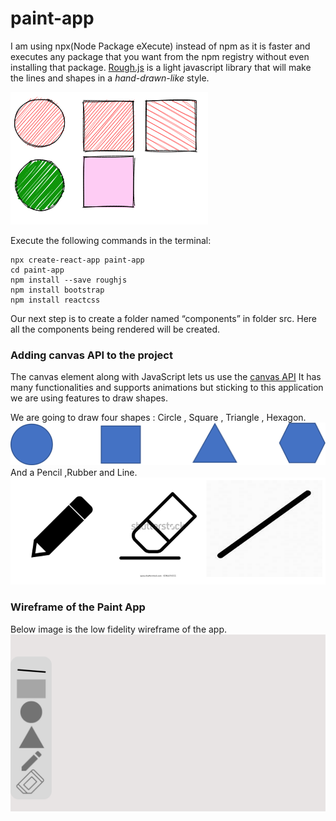 # paint-app
 I am using npx(Node Package eXecute) instead of npm as it is faster and executes any package that you want from the npm registry without even installing that package.
 [Rough.js](https://roughjs.com/) is a light javascript library that will make the lines and shapes in a *hand-drawn-like* style.

![rough shapes](documentation/Picture1.png)

Execute the following commands in the terminal:

```
npx create-react-app paint-app 
cd paint-app
npm install --save roughjs
npm install bootstrap
npm install reactcss
```
Our next step is to create a folder named “components” in folder src. Here all the components being rendered will be created.

### Adding canvas API to the project
The canvas element along with JavaScript lets us use the [canvas API](https://developer.mozilla.org/en-US/docs/Web/API/Canvas_API) It has many functionalities and supports animations but sticking to this application we are using features to draw shapes.

We are going to draw four shapes : Circle , Square , Triangle , Hexagon.
![shapes](documentation/Picture2.png)
And a Pencil ,Rubber and Line.
![pencil,rubber,line](documentation/Picture3.png)
### Wireframe of the Paint App
Below image is the low fidelity wireframe of the app.
![wireframe](documentation/Picture4.png)


